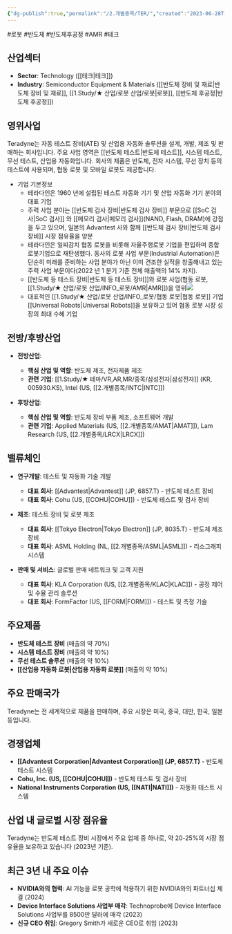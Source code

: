 ```yaml
---
{"dg-publish":true,"permalink":"/2.개별종목/TER/","created":"2023-06-28T12:13:15.674+09:00","updated":"2025-06-03T20:06:01.565+09:00"}
---
```


#로봇 #반도체 #반도체후공정 #AMR #테크 

## 산업섹터

- **Sector**: Technology ([[테크\|테크]])
- **Industry**: Semiconductor Equipment & Materials ([[반도체 장비 및 재료\|반도체 장비 및 재료]], [[1.Study/★ 산업/로봇 산업/로봇\|로봇]], [[반도체 후공정\|반도체 후공정]])

## 영위사업

Teradyne는 자동 테스트 장비(ATE) 및 산업용 자동화 솔루션을 설계, 개발, 제조 및 판매하는 회사입니다. 주요 사업 영역은 [[반도체 테스트\|반도체 테스트]], 시스템 테스트, 무선 테스트, 산업용 자동화입니다. 회사의 제품은 반도체, 전자 시스템, 무선 장치 등의 테스트에 사용되며, 협동 로봇 및 모바일 로봇도 제공합니다.

- 기업 기본정보
	- 테라다인은 1960 년에 설립된 테스트 자동화 기기 및 산업 자동화 기기 분야의 대표 기업
	- 주력 사업 분야는 [[반도체 검사 장비\|반도체 검사 장비]] 부문으로 [[SoC 검사\|SoC 검사]] 와 [[메모리 검사\|메모리 검사]](NAND, Flash, DRAM)에 강점을 두고 있으며, 일본의 Advantest 사와 함께 [[반도체 검사 장비\|반도체 검사 장비]] 시장 점유율을 양분
	- 테라다인은 일찌감치 협동 로봇을 비롯해 자율주행로봇 기업을 편입하며 종합 로봇기업으로 재탄생했다. 동사의 로봇 사업 부문(Industrial Automation)은 단순히 미래를 준비하는 사업 분야가 아닌 이미 견조한 실적을 창출해내고 있는 주력 사업 부문이다(2022 년 1 분기 기준 전체 매출액의 14% 차지). 
	- [[반도체 등 테스트 장비\|반도체 등 테스트 장비]]와 로봇 사업(협동 로봇, [[1.Study/★ 산업/로봇 산업/INFO_로봇/AMR\|AMR]])을 영위![](https://i.imgur.com/mk9ATlP.png)
	-  대표적인 [[1.Study/★ 산업/로봇 산업/INFO_로봇/협동 로봇\|협동 로봇]] 기업 [[Universal Robots\|Universal Robots]]을 보유하고 있어 협동 로봇 시장 성장의 최대 수혜 기업

## 전방/후방산업

- **전방산업**:
    
    - **핵심 산업 및 역할**: 반도체 제조, 전자제품 제조
    - **관련 기업**: [[1.Study/★ 테마/VR,AR,MR/종목/삼성전자\|삼성전자]] (KR, 005930.KS), Intel (US, [[2.개별종목/INTC\|INTC]])
    
- **후방산업**:
    
    - **핵심 산업 및 역할**: 반도체 장비 부품 제조, 소프트웨어 개발
    - **관련 기업**: Applied Materials (US, [[2.개별종목/AMAT\|AMAT]]), Lam Research (US, [[2.개별종목/LRCX\|LRCX]])
    

## 밸류체인

- **연구개발**: 테스트 및 자동화 기술 개발
    
    - **대표 회사**: [[Advantest\|Advantest]] (JP, 6857.T) - 반도체 테스트 장비
    - **대표 회사**: Cohu (US, [[COHU\|COHU]]) - 반도체 테스트 및 검사 장비

- **제조**: 테스트 장비 및 로봇 제조
    
    - **대표 회사**: [[Tokyo Electron\|Tokyo Electron]] (JP, 8035.T) - 반도체 제조 장비
    - **대표 회사**: ASML Holding (NL, [[2.개별종목/ASML\|ASML]]) - 리소그래피 시스템
- **판매 및 서비스**: 글로벌 판매 네트워크 및 고객 지원
    
    - **대표 회사**: KLA Corporation (US, [[2.개별종목/KLAC\|KLAC]]) - 공정 제어 및 수율 관리 솔루션
    - **대표 회사**: FormFactor (US, [[FORM\|FORM]]) - 테스트 및 측정 기술

## 주요제품

- **반도체 테스트 장비** (매출의 약 70%)
- **시스템 테스트 장비** (매출의 약 10%)
- **무선 테스트 솔루션** (매출의 약 10%)
- **[[산업용 자동화 로봇\|산업용 자동화 로봇]]** (매출의 약 10%)

## 주요 판매국가

Teradyne는 전 세계적으로 제품을 판매하며, 주요 시장은 미국, 중국, 대만, 한국, 일본 등입니다.

## 경쟁업체

- **[[Advantest Corporation\|Advantest Corporation]] (JP, 6857.T)** - 반도체 테스트 시스템
- **Cohu, Inc. (US, [[COHU\|COHU]])** - 반도체 테스트 및 검사 장비
- **National Instruments Corporation (US, [[NATI\|NATI]])** - 자동화 테스트 시스템

## 산업 내 글로벌 시장 점유율

Teradyne는 반도체 테스트 장비 시장에서 주요 업체 중 하나로, 약 20-25%의 시장 점유율을 보유하고 있습니다 (2023년 기준).

## 최근 3년 내 주요 이슈

- **NVIDIA와의 협력**: AI 기능을 로봇 공학에 적용하기 위한 NVIDIA와의 파트너십 체결 (2024)
- **Device Interface Solutions 사업부 매각**: Technoprobe에 Device Interface Solutions 사업부를 8500만 달러에 매각 (2023)
- **신규 CEO 취임**: Gregory Smith가 새로운 CEO로 취임 (2023)


